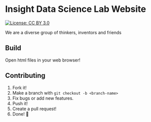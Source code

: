 # Insight Data Science Lab Website

[![License: CC BY 3.0](https://img.shields.io/badge/License-CC%20BY%204.0-green.svg)](https://creativecommons.org/licenses/by/3.0/)

We are a diverse group of thinkers, inventors and friends

## Build

Open html files in your web browser!

## Contributing

1. Fork it!
2. Make a branch with `git checkout -b <branch-name>`
3. Fix bugs or add new features.
4. Push it!
5. Create a pull request!
6. Done! :tada:
